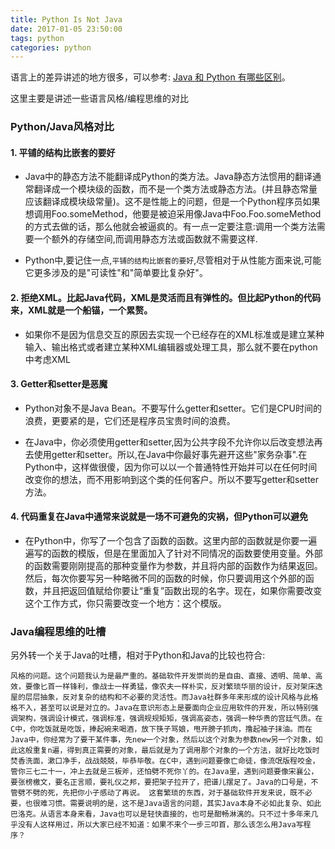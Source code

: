 ```yaml
---
title: Python Is Not Java
date: 2017-01-05 23:50:00
tags: python
categories: python
---
```


语言上的差异讲述的地方很多，可以参考: [Java 和 Python 有哪些区别](https://www.zhihu.com/question/20491745)。

这里主要是讲述一些语言风格/编程思维的对比

### Python/Java风格对比

#### 1. 平铺的结构比嵌套的要好 
	
- Java中的静态方法不能翻译成Python的类方法。Java静态方法惯用的翻译通常翻译成一个模块级的函数，而不是一个类方法或静态方法。(并且静态常量应该翻译成模块级常量)。这不是性能上的问题，但是一个Python程序员如果想调用Foo.someMethod，他要是被迫采用像Java中Foo.Foo.someMethod的方式去做的话，那么他就会被逼疯的。有一点一定要注意:调用一个类方法需要一个额外的存储空间,而调用静态方法或函数就不需要这样.
	
- Python中,要记住一点,`平铺的结构比嵌套的要好`,尽管相对于从性能方面来说,可能它更多涉及的是"可读性"和"简单要比复杂好"。
	
#### 2. 拒绝XML。比起Java代码，XML是灵活而且有弹性的。但比起Python的代码来，XML就是一个船锚，一个累赘。

- 如果你不是因为信息交互的原因去实现一个已经存在的XML标准或是建立某种输入、输出格式或者建立某种XML编辑器或处理工具，那么就不要在python中考虑XML
	
#### 3. Getter和setter是恶魔

- Python对象不是Java Bean。不要写什么getter和setter。它们是CPU时间的浪费，更要紧的是，它们还是程序员宝贵时间的浪费。
	
- 在Java中，你必须使用getter和setter,因为公共字段不允许你以后改变想法再去使用getter和setter。所以,在Java中你最好事先避开这些"家务杂事".在Python中，这样做很傻，因为你可以以一个普通特性开始并可以在任何时间改变你的想法，而不用影响到这个类的任何客户。所以不要写getter和setter方法。
	
#### 4. 代码重复在Java中通常来说就是一场不可避免的灾祸，但Python可以避免

- 在Python中，你写了一个包含了函数的函数。这里内部的函数就是你要一遍遍写的函数的模版，但是在里面加入了针对不同情况的函数要使用变量。外部的函数需要刚刚提高的那种变量作为参数，并且将内部的函数作为结果返回。然后，每次你要写另一种略微不同的函数的时候，你只要调用这个外部的函数，并且把返回值赋给你要让“重复”函数出现的名字。现在，如果你需要改变这个工作方式，你只需要改变一个地方：这个模版。

### Java编程思维的吐槽

另外转一个关于Java的吐槽，相对于Python和Java的比较也符合:

```
风格的问题。这个问题我认为是最严重的。基础软件开发崇尚的是自由、直接、透明、简单、高效，要像匕首一样锋利，像战士一样勇猛，像农夫一样朴实，反对繁琐华丽的设计，反对架床迭屋的层层抽象，反对复杂的结构和不必要的灵活性。而Java社群多年来形成的设计风格与此格格不入，甚至可以说是对立的。Java在意识形态上是要面向企业应用软件的开发，所以特别强调架构，强调设计模式，强调标准，强调规规矩矩，强调高姿态，强调一种华贵的宫廷气质。在C中，你吃饭就是吃饭，捧起碗来喝酒，放下筷子骂娘，甩开膀子抓肉，撸起袖子抹油。而在Java中，你经常为了要干某件事，先new一个对象，然后以这个对象为参数new另一个对象，如此这般重复n遍，得到真正需要的对象，最后就是为了调用那个对象的一个方法，就好比吃饭时焚香洗面，漱口净手，战战兢兢，毕恭毕敬。在C中，遇到问题要像亡命徒，像流氓版程咬金，管你三七二十一，冲上去就是三板斧，还怕劈不死你丫的。在Java里，遇到问题要像宋襄公，要张榜檄文，要名正言顺，要礼仪之邦，要把架子拉开了，把谱儿摆足了。Java的口号是，不管劈不劈的死，先把你小子感动了再说。 这套繁琐的东西，对于基础软件开发来说，既不必要，也很难习惯。需要说明的是，这不是Java语言的问题，其实Java本身不必如此复杂、如此巴洛克。从语言本身来看，Java也可以是轻快直接的，也可是酣畅淋漓的。只不过十多年来几乎没有人这样用过，所以大家已经不知道：如果不来个一步三叩首，那么该怎么用Java写程序？
```
 